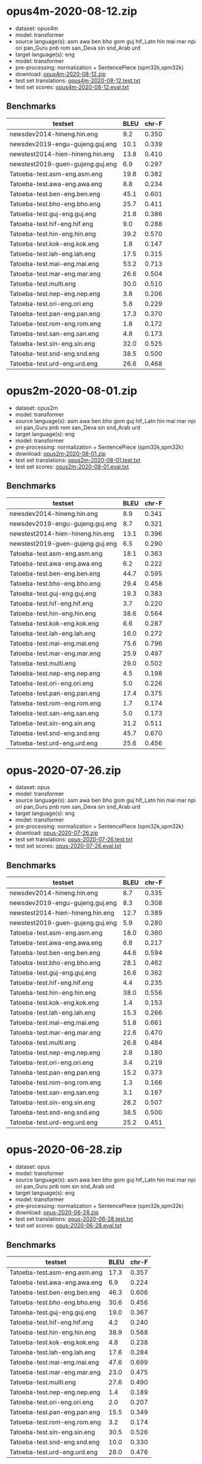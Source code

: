 # opus4m-2020-08-12.zip

* dataset: opus4m
* model: transformer
* source language(s): asm awa ben bho gom guj hif_Latn hin mai mar npi ori pan_Guru pnb rom san_Deva sin snd_Arab urd
* target language(s): eng
* model: transformer
* pre-processing: normalization + SentencePiece (spm32k,spm32k)
* download: [opus4m-2020-08-12.zip](https://object.pouta.csc.fi/Tatoeba-MT-models/inc-eng/opus4m-2020-08-12.zip)
* test set translations: [opus4m-2020-08-12.test.txt](https://object.pouta.csc.fi/Tatoeba-MT-models/inc-eng/opus4m-2020-08-12.test.txt)
* test set scores: [opus4m-2020-08-12.eval.txt](https://object.pouta.csc.fi/Tatoeba-MT-models/inc-eng/opus4m-2020-08-12.eval.txt)

## Benchmarks

| testset               | BLEU  | chr-F |
|-----------------------|-------|-------|
| newsdev2014-hineng.hin.eng 	| 9.2 	| 0.350 |
| newsdev2019-engu-gujeng.guj.eng 	| 10.1 	| 0.339 |
| newstest2014-hien-hineng.hin.eng 	| 13.8 	| 0.410 |
| newstest2019-guen-gujeng.guj.eng 	| 6.9 	| 0.297 |
| Tatoeba-test.asm-eng.asm.eng 	| 19.8 	| 0.382 |
| Tatoeba-test.awa-eng.awa.eng 	| 8.8 	| 0.234 |
| Tatoeba-test.ben-eng.ben.eng 	| 45.1 	| 0.601 |
| Tatoeba-test.bho-eng.bho.eng 	| 25.7 	| 0.411 |
| Tatoeba-test.guj-eng.guj.eng 	| 21.8 	| 0.386 |
| Tatoeba-test.hif-eng.hif.eng 	| 9.0 	| 0.288 |
| Tatoeba-test.hin-eng.hin.eng 	| 39.2 	| 0.570 |
| Tatoeba-test.kok-eng.kok.eng 	| 1.8 	| 0.147 |
| Tatoeba-test.lah-eng.lah.eng 	| 17.5 	| 0.315 |
| Tatoeba-test.mai-eng.mai.eng 	| 53.2 	| 0.713 |
| Tatoeba-test.mar-eng.mar.eng 	| 26.6 	| 0.504 |
| Tatoeba-test.multi.eng 	| 30.0 	| 0.510 |
| Tatoeba-test.nep-eng.nep.eng 	| 3.8 	| 0.206 |
| Tatoeba-test.ori-eng.ori.eng 	| 5.8 	| 0.229 |
| Tatoeba-test.pan-eng.pan.eng 	| 17.3 	| 0.370 |
| Tatoeba-test.rom-eng.rom.eng 	| 1.8 	| 0.172 |
| Tatoeba-test.san-eng.san.eng 	| 4.8 	| 0.173 |
| Tatoeba-test.sin-eng.sin.eng 	| 32.0 	| 0.525 |
| Tatoeba-test.snd-eng.snd.eng 	| 38.5 	| 0.500 |
| Tatoeba-test.urd-eng.urd.eng 	| 26.6 	| 0.468 |

# opus2m-2020-08-01.zip

* dataset: opus2m
* model: transformer
* source language(s): asm awa ben bho gom guj hif_Latn hin mai mar npi ori pan_Guru pnb rom san_Deva sin snd_Arab urd
* target language(s): eng
* model: transformer
* pre-processing: normalization + SentencePiece (spm32k,spm32k)
* download: [opus2m-2020-08-01.zip](https://object.pouta.csc.fi/Tatoeba-MT-models/inc-eng/opus2m-2020-08-01.zip)
* test set translations: [opus2m-2020-08-01.test.txt](https://object.pouta.csc.fi/Tatoeba-MT-models/inc-eng/opus2m-2020-08-01.test.txt)
* test set scores: [opus2m-2020-08-01.eval.txt](https://object.pouta.csc.fi/Tatoeba-MT-models/inc-eng/opus2m-2020-08-01.eval.txt)

## Benchmarks

| testset               | BLEU  | chr-F |
|-----------------------|-------|-------|
| newsdev2014-hineng.hin.eng 	| 8.9 	| 0.341 |
| newsdev2019-engu-gujeng.guj.eng 	| 8.7 	| 0.321 |
| newstest2014-hien-hineng.hin.eng 	| 13.1 	| 0.396 |
| newstest2019-guen-gujeng.guj.eng 	| 6.5 	| 0.290 |
| Tatoeba-test.asm-eng.asm.eng 	| 18.1 	| 0.363 |
| Tatoeba-test.awa-eng.awa.eng 	| 6.2 	| 0.222 |
| Tatoeba-test.ben-eng.ben.eng 	| 44.7 	| 0.595 |
| Tatoeba-test.bho-eng.bho.eng 	| 29.4 	| 0.458 |
| Tatoeba-test.guj-eng.guj.eng 	| 19.3 	| 0.383 |
| Tatoeba-test.hif-eng.hif.eng 	| 3.7 	| 0.220 |
| Tatoeba-test.hin-eng.hin.eng 	| 38.6 	| 0.564 |
| Tatoeba-test.kok-eng.kok.eng 	| 6.6 	| 0.287 |
| Tatoeba-test.lah-eng.lah.eng 	| 16.0 	| 0.272 |
| Tatoeba-test.mai-eng.mai.eng 	| 75.6 	| 0.796 |
| Tatoeba-test.mar-eng.mar.eng 	| 25.9 	| 0.497 |
| Tatoeba-test.multi.eng 	| 29.0 	| 0.502 |
| Tatoeba-test.nep-eng.nep.eng 	| 4.5 	| 0.198 |
| Tatoeba-test.ori-eng.ori.eng 	| 5.0 	| 0.226 |
| Tatoeba-test.pan-eng.pan.eng 	| 17.4 	| 0.375 |
| Tatoeba-test.rom-eng.rom.eng 	| 1.7 	| 0.174 |
| Tatoeba-test.san-eng.san.eng 	| 5.0 	| 0.173 |
| Tatoeba-test.sin-eng.sin.eng 	| 31.2 	| 0.511 |
| Tatoeba-test.snd-eng.snd.eng 	| 45.7 	| 0.670 |
| Tatoeba-test.urd-eng.urd.eng 	| 25.6 	| 0.456 |

# opus-2020-07-26.zip

* dataset: opus
* model: transformer
* source language(s): asm awa ben bho gom guj hif_Latn hin mai mar npi ori pan_Guru pnb rom san_Deva sin snd_Arab urd
* target language(s): eng
* model: transformer
* pre-processing: normalization + SentencePiece (spm32k,spm32k)
* download: [opus-2020-07-26.zip](https://object.pouta.csc.fi/Tatoeba-MT-models/inc-eng/opus-2020-07-26.zip)
* test set translations: [opus-2020-07-26.test.txt](https://object.pouta.csc.fi/Tatoeba-MT-models/inc-eng/opus-2020-07-26.test.txt)
* test set scores: [opus-2020-07-26.eval.txt](https://object.pouta.csc.fi/Tatoeba-MT-models/inc-eng/opus-2020-07-26.eval.txt)

## Benchmarks

| testset               | BLEU  | chr-F |
|-----------------------|-------|-------|
| newsdev2014-hineng.hin.eng 	| 8.7 	| 0.335 |
| newsdev2019-engu-gujeng.guj.eng 	| 8.3 	| 0.308 |
| newstest2014-hien-hineng.hin.eng 	| 12.7 	| 0.389 |
| newstest2019-guen-gujeng.guj.eng 	| 5.9 	| 0.280 |
| Tatoeba-test.asm-eng.asm.eng 	| 18.0 	| 0.360 |
| Tatoeba-test.awa-eng.awa.eng 	| 6.8 	| 0.217 |
| Tatoeba-test.ben-eng.ben.eng 	| 44.6 	| 0.594 |
| Tatoeba-test.bho-eng.bho.eng 	| 28.1 	| 0.462 |
| Tatoeba-test.guj-eng.guj.eng 	| 16.6 	| 0.362 |
| Tatoeba-test.hif-eng.hif.eng 	| 4.4 	| 0.235 |
| Tatoeba-test.hin-eng.hin.eng 	| 38.0 	| 0.556 |
| Tatoeba-test.kok-eng.kok.eng 	| 1.4 	| 0.153 |
| Tatoeba-test.lah-eng.lah.eng 	| 15.3 	| 0.266 |
| Tatoeba-test.mai-eng.mai.eng 	| 51.8 	| 0.661 |
| Tatoeba-test.mar-eng.mar.eng 	| 22.6 	| 0.470 |
| Tatoeba-test.multi.eng 	| 26.8 	| 0.484 |
| Tatoeba-test.nep-eng.nep.eng 	| 2.8 	| 0.180 |
| Tatoeba-test.ori-eng.ori.eng 	| 3.4 	| 0.219 |
| Tatoeba-test.pan-eng.pan.eng 	| 15.2 	| 0.373 |
| Tatoeba-test.rom-eng.rom.eng 	| 1.3 	| 0.166 |
| Tatoeba-test.san-eng.san.eng 	| 3.1 	| 0.167 |
| Tatoeba-test.sin-eng.sin.eng 	| 28.2 	| 0.507 |
| Tatoeba-test.snd-eng.snd.eng 	| 38.5 	| 0.500 |
| Tatoeba-test.urd-eng.urd.eng 	| 25.2 	| 0.451 |

# opus-2020-06-28.zip

* dataset: opus
* model: transformer
* source language(s): asm awa ben bho gom guj hif_Latn hin mai mar npi ori pan_Guru pnb rom sin snd_Arab urd
* target language(s): eng
* model: transformer
* pre-processing: normalization + SentencePiece (spm32k,spm32k)
* download: [opus-2020-06-28.zip](https://object.pouta.csc.fi/Tatoeba-MT-models/inc-eng/opus-2020-06-28.zip)
* test set translations: [opus-2020-06-28.test.txt](https://object.pouta.csc.fi/Tatoeba-MT-models/inc-eng/opus-2020-06-28.test.txt)
* test set scores: [opus-2020-06-28.eval.txt](https://object.pouta.csc.fi/Tatoeba-MT-models/inc-eng/opus-2020-06-28.eval.txt)

## Benchmarks

| testset               | BLEU  | chr-F |
|-----------------------|-------|-------|
| Tatoeba-test.asm-eng.asm.eng 	| 17.3 	| 0.357 |
| Tatoeba-test.awa-eng.awa.eng 	| 6.9 	| 0.224 |
| Tatoeba-test.ben-eng.ben.eng 	| 46.3 	| 0.606 |
| Tatoeba-test.bho-eng.bho.eng 	| 30.6 	| 0.456 |
| Tatoeba-test.guj-eng.guj.eng 	| 19.0 	| 0.367 |
| Tatoeba-test.hif-eng.hif.eng 	| 4.2 	| 0.240 |
| Tatoeba-test.hin-eng.hin.eng 	| 38.9 	| 0.568 |
| Tatoeba-test.kok-eng.kok.eng 	| 4.8 	| 0.238 |
| Tatoeba-test.lah-eng.lah.eng 	| 17.6 	| 0.284 |
| Tatoeba-test.mai-eng.mai.eng 	| 47.6 	| 0.699 |
| Tatoeba-test.mar-eng.mar.eng 	| 23.0 	| 0.475 |
| Tatoeba-test.multi.eng 	| 27.6 	| 0.490 |
| Tatoeba-test.nep-eng.nep.eng 	| 1.4 	| 0.189 |
| Tatoeba-test.ori-eng.ori.eng 	| 2.0 	| 0.207 |
| Tatoeba-test.pan-eng.pan.eng 	| 15.5 	| 0.349 |
| Tatoeba-test.rom-eng.rom.eng 	| 3.2 	| 0.174 |
| Tatoeba-test.sin-eng.sin.eng 	| 30.5 	| 0.526 |
| Tatoeba-test.snd-eng.snd.eng 	| 10.0 	| 0.330 |
| Tatoeba-test.urd-eng.urd.eng 	| 28.0 	| 0.476 |

